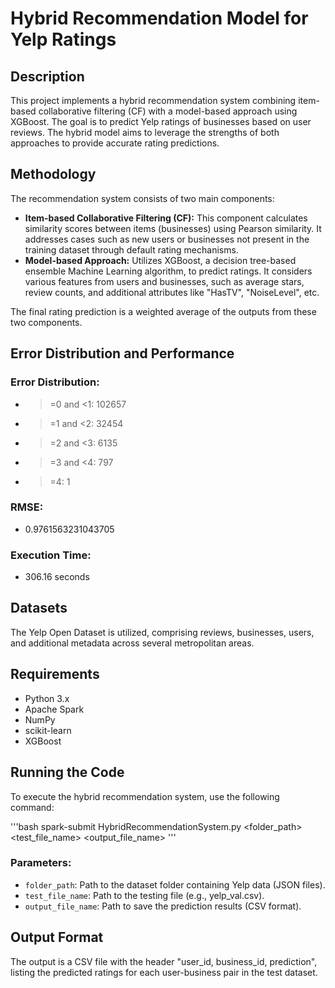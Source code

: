 # Hybrid Recommendation Model for Yelp Ratings

## Description

This project implements a hybrid recommendation system combining item-based collaborative filtering (CF) with a model-based approach using XGBoost. The goal is to predict Yelp ratings of businesses based on user reviews. The hybrid model aims to leverage the strengths of both approaches to provide accurate rating predictions.

## Methodology

The recommendation system consists of two main components:

- **Item-based Collaborative Filtering (CF):** This component calculates similarity scores between items (businesses) using Pearson similarity. It addresses cases such as new users or businesses not present in the training dataset through default rating mechanisms.
- **Model-based Approach:** Utilizes XGBoost, a decision tree-based ensemble Machine Learning algorithm, to predict ratings. It considers various features from users and businesses, such as average stars, review counts, and additional attributes like "HasTV", "NoiseLevel", etc.
  
The final rating prediction is a weighted average of the outputs from these two components.

## Error Distribution and Performance

### Error Distribution:
- >=0 and <1: 102657
- >=1 and <2: 32454
- >=2 and <3: 6135
- >=3 and <4: 797
- >=4: 1

### RMSE:
- 0.9761563231043705

### Execution Time:
- 306.16 seconds

## Datasets

The Yelp Open Dataset is utilized, comprising reviews, businesses, users, and additional metadata across several metropolitan areas.

## Requirements

- Python 3.x
- Apache Spark
- NumPy
- scikit-learn
- XGBoost

## Running the Code

To execute the hybrid recommendation system, use the following command:

'''bash
spark-submit HybridRecommendationSystem.py <folder_path> <test_file_name> <output_file_name>
'''

### Parameters:

- `folder_path`: Path to the dataset folder containing Yelp data (JSON files).
- `test_file_name`: Path to the testing file (e.g., yelp_val.csv).
- `output_file_name`: Path to save the prediction results (CSV format).

## Output Format

The output is a CSV file with the header "user_id, business_id, prediction", listing the predicted ratings for each user-business pair in the test dataset.
